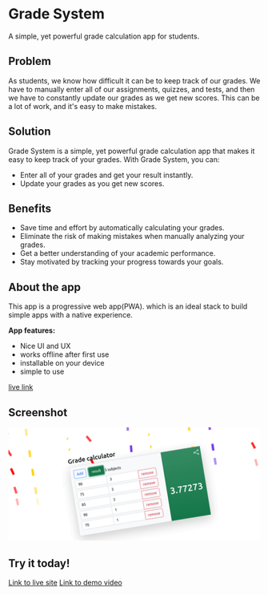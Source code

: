 # Grade System

A simple, yet powerful grade calculation app for students.

## Problem

As students, we know how difficult it can be to keep track of our grades. We have to manually enter all of our assignments, quizzes, and tests, and then we have to constantly update our grades as we get new scores. This can be a lot of work, and it's easy to make mistakes.

## Solution

Grade System is a simple, yet powerful grade calculation app that makes it easy to keep track of your grades. With Grade System, you can:

* Enter all of your grades and get your result instantly.
* Update your grades as you get new scores.

## Benefits

* Save time and effort by automatically calculating your grades.
* Eliminate the risk of making mistakes when manually analyzing your grades.
* Get a better understanding of your academic performance.
* Stay motivated by tracking your progress towards your goals.

## About the app
 <p> This app is a progressive web app(PWA).
which is an ideal stack to build simple apps with a native experience.</p>
<b> App features:</b>
<ul>
<li>Nice UI and UX</li>
<li>works offline after first use</li>
<li>installable on your device</li>
<li>simple to use</li>
</ul>

<a href="https://grade-sys.netlify.app/?home=true">live link</a>


## Screenshot

<img src="Screenshot-of-app.png" alt="screenshot"/>


## Try it today!

[Link to live site](https://grade-sys.netlify.app/?home=true)
[Link to demo video](https://youtu.be/PsqmaIYtEL8)

